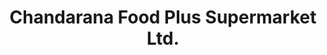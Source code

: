 ---
title: "Chandarana Food Plus Supermarket Ltd."
url: /nairobi/chandarana-food-plus-supermarket-ltd/
shop: supermarket
---